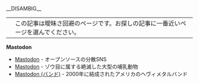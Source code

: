 <div>

<div>

\_\_DISAMBIG\_\_

|     |                                                                                  |
|-----|----------------------------------------------------------------------------------|
|     | この記事は曖昧さ回避のページです。お探しの記事に一番近いページを選んでください。 |

</div>

**Mastodon**

-   [Mastodon](/Mastodon "Mastodon") - オープンソースの分散SNS
-   [Mastodon](https://ja.wikipedia.org/wiki/%E3%83%9E%E3%82%B9%E3%83%88%E3%83%89%E3%83%B3 "w:マストドン") - ゾウ目に属する絶滅した大型の哺乳動物
-   [Mastodon (バンド)](https://ja.wikipedia.org/wiki/%E3%83%9E%E3%82%B9%E3%83%88%E3%83%89%E3%83%B3_(%E3%83%90%E3%83%B3%E3%83%89) "w:マストドン (バンド)") - 2000年に結成されたアメリカのヘヴィメタルバンド

</div>

